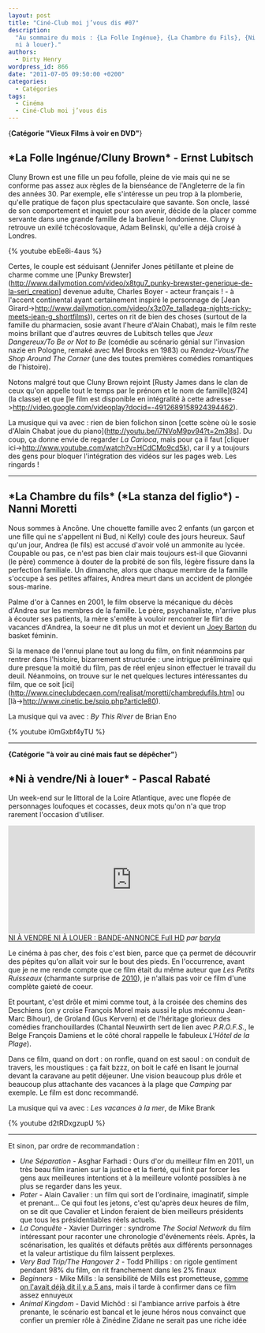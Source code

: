 ```yaml
---
layout: post
title: "Ciné-Club moi j’vous dis #07"
description:
  "Au sommaire du mois : {La Folle Ingénue}, {La Chambre du Fils}, {Ni à vendre,
  ni à louer}."
authors:
  - Dirty Henry
wordpress_id: 866
date: "2011-07-05 09:50:00 +0200"
categories:
  - Catégories
tags:
  - Cinéma
  - Ciné-Club moi j’vous dis
---
```


{**Catégorie "Vieux Films à voir en DVD"**}

<h2>*La Folle Ingénue/Cluny Brown* - Ernst Lubitsch</h2>

Cluny Brown est une fille un peu fofolle, pleine de vie mais qui ne se conforme
pas assez aux règles de la bienséance de l'Angleterre de la fin des années 30.
Par exemple, elle s'intéresse un peu trop à la plomberie, qu'elle pratique de
façon plus spectaculaire que savante. Son oncle, lassé de son comportement et
inquiet pour son avenir, décide de la placer comme servante dans une grande
famille de la banlieue londonienne. Cluny y retrouve un exilé tchécoslovaque,
Adam Belinski, qu'elle a déjà croisé à Londres.

{% youtube ebEe8i-4aus %}

Certes, le couple est séduisant (Jennifer Jones pétillante et pleine de charme
comme une [Punky
Brewster](http://www.dailymotion.com/video/x8tgu7_punky-brewster-generique-de-la-seri_creation]
devenue adulte, Charles Boyer - acteur français ! - à l'accent continental ayant
certainement inspiré le personnage de [Jean
Girard->http://www.dailymotion.com/video/x3z07e_talladega-nights-ricky-meets-jean-g_shortfilms)),
certes on rit de bien des choses (surtout de la famille du pharmacien, sosie
avant l'heure d'Alain Chabat), mais le film reste moins brillant que d'autres
œuvres de Lubitsch telles que _Jeux Dangereux/To Be or Not to Be_ (comédie au
scénario génial sur l'invasion nazie en Pologne, remaké avec Mel Brooks en 1983)
ou _Rendez-Vous/The Shop Around The Corner_ (une des toutes premières comédies
romantiques de l'histoire).

Notons malgré tout que Cluny Brown rejoint [Rusty James dans le clan de ceux
qu'on appelle tout le temps par le prénom et le nom de famille](824] (la classe)
et que [le film est disponible en intégralité à cette
adresse->http://video.google.com/videoplay?docid=-4912689158924394462).

La musique qui va avec : rien de bien folichon sinon [cette scène où le sosie
d'Alain Chabat joue du piano](http://youtu.be/i7NVoM9pv94?t=2m38s]. Du coup, ça
donne envie de regarder _La Carioca_, mais pour ça il faut [cliquer
ici->http://www.youtube.com/watch?v=HCdCMo9cd5k), car il y a toujours des gens
pour bloquer l'intégration des vidéos sur les pages web. Les ringards !

---

<h2>*La Chambre du fils* (*La stanza del figlio*) - Nanni Moretti</h2>

Nous sommes à Ancône. Une chouette famille avec 2 enfants (un garçon et une
fille qui ne s'appellent ni Bud, ni Kelly) coule des jours heureux. Sauf qu'un
jour, Andrea (le fils) est accusé d'avoir volé un ammonite au lycée. Coupable ou
pas, ce n'est pas bien clair mais toujours est-il que Giovanni (le père)
commence à douter de la probité de son fils, légère fissure dans la perfection
familiale. Un dimanche, alors que chaque membre de la famille s'occupe à ses
petites affaires, Andrea meurt dans un accident de plongée sous-marine.

Palme d'or à Cannes en 2001, le film observe la mécanique du décès d'Andrea sur
les membres de la famille. Le père, psychanaliste, n'arrive plus à écouter ses
patients, la mère s'entête à vouloir rencontrer le flirt de vacances d'Andrea,
la soeur ne dit plus un mot et devient un
[Joey Barton](http://www.youtube.com/watch?v=_ASkfY-1gjM) du basket féminin.

Si la menace de l'ennui plane tout au long du film, on finit néanmoins par
rentrer dans l'histoire, bizarrement structurée : une intrigue préliminaire qui
dure presque la moitié du film, pas de réel enjeu sinon effectuer le travail du
deuil. Néanmoins, on trouve sur le net quelques lectures intéressantes du film,
que ce soit
[ici](http://www.cineclubdecaen.com/realisat/moretti/chambredufils.htm] ou
[là->http://www.cinetic.be/spip.php?article80).

La musique qui va avec : _By This River_ de Brian Eno

{% youtube i0mGxbf4yTU %}

---

**{Catégorie "à voir au ciné mais faut se dépêcher"**}

<h2>*Ni à vendre/Ni à louer* - Pascal Rabaté</h2>

Un week-end sur le littoral de la Loire Atlantique, avec une flopée de
personnages loufoques et cocasses, deux mots qu'on n'a que trop rarement
l'occasion d'utiliser.

<iframe frameborder="0" width="500" height="219" src="http://www.dailymotion.com/embed/video/xivsas?width=500"></iframe><br /><a href="http://www.dailymotion.com/video/xivsas_ni-a-vendre-ni-a-louer-bande-annonce-full-hd_shortfilms" target="_blank">NI &Agrave; VENDRE NI &Agrave; LOUER : BANDE-ANNONCE Full HD</a> <i>par <a href="http://www.dailymotion.com/baryla" target="_blank">baryla</a></i>

Le cinéma à pas cher, des fois c'est bien, parce que ça permet de découvrir des
pépites qu'on allait voir sur le bout des pieds. En l'occurrence, avant que je
ne me rende compte que ce film était du même auteur que _Les Petits Ruisseaux_
(charmante surprise de [2010](769)), je n'allais pas voir ce film d'une complète
gaieté de coeur.

Et pourtant, c'est drôle et mimi comme tout, à la croisée des chemins des
Deschiens (on y croise François Morel mais aussi le plus méconnu Jean-Marc
Bihour), de Groland (Gus Kervern) et de l'héritage glorieux des comédies
franchouillardes (Chantal Neuwirth sert de lien avec _P.R.O.F.S._, le Belge
François Damiens et le côté choral rappelle le fabuleux _L'Hôtel de la Plage_).

Dans ce film, quand on dort : on ronfle, quand on est saoul : on conduit de
travers, les moustiques : ça fait bzzz, on boit le café en lisant le journal
devant la caravane au petit déjeuner. Une vision beaucoup plus drôle et beaucoup
plus attachante des vacances à la plage que _Camping_ par exemple. Le film est
donc recommandé.

La musique qui va avec : _Les vacances à la mer_, de Mike Brank

{% youtube d2tRDxgzupU %}

---

Et sinon, par ordre de recommandation :

- _Une Séparation_ - Asghar Farhadi : Ours d'or du meilleur film en 2011, un
  très beau film iranien sur la justice et la fierté, qui finit par forcer les
  gens aux meilleures intentions et à la meilleure volonté possibles à ne plus
  se regarder dans les yeux.
- _Pater_ - Alain Cavalier : un film qui sort de l'ordinaire, imaginatif, simple
  et prenant… Ce qui fout les jetons, c'est qu'après deux heures de film, on se
  dit que Cavalier et Lindon feraient de bien meilleurs présidents que tous les
  présidentiables réels actuels.
- _La Conquête_ - Xavier Durringer : syndrome _The Social Network_ du film
  intéressant pour raconter une chronologie d'événements réels. Après, la
  scénarisation, les qualités et défauts prêtés aux différents personnages et la
  valeur artistique du film laissent perplexes.
- _Very Bad Trip/The Hangover 2_ - Todd Phillips : on rigole gentiment pendant
  98% du film, on rit franchement dans les 2% finaux
- _Beginners_ - Mike Mills : la sensibilité de Mills est prometteuse,
  [comme on l'avait déjà dit il y a 5 ans](333), mais il tarde à confirmer dans
  ce film assez ennuyeux
- _Animal Kingdom_ - David Michôd : si l'ambiance arrive parfois à être
  prenante, le scénario est bancal et le jeune héros nous convainct que confier
  un premier rôle à Zinédine Zidane ne serait pas une riche idée
